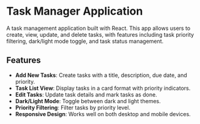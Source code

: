 # Task Manager Application

A task management application built with React. This app allows users to create, view, update, and delete tasks, with features including task priority filtering, dark/light mode toggle, and task status management.

## Features

- **Add New Tasks**: Create tasks with a title, description, due date, and priority.
- **Task List View**: Display tasks in a card format with priority indicators.
- **Edit Tasks**: Update task details and mark tasks as done.
- **Dark/Light Mode**: Toggle between dark and light themes.
- **Priority Filtering**: Filter tasks by priority level.
- **Responsive Design**: Works well on both desktop and mobile devices.
